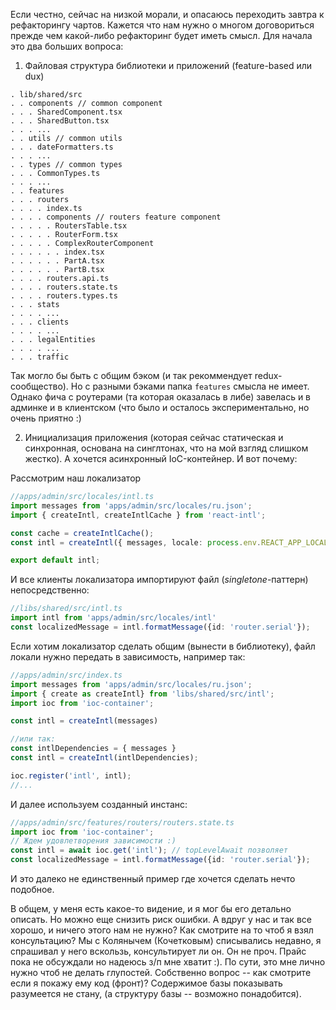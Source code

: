 

Если честно, сейчас на низкой морали, и опасаюсь переходить завтра к рефакторингу чартов. Кажется что нам нужно о многом договориться прежде чем какой-либо рефакторинг будет иметь смысл. Для начала это два больших вопроса:

1. Файловая структура библиотеки и приложений (feature-based или dux)
```
. lib/shared/src
. . components // common component
. . . SharedComponent.tsx
. . . SharedButton.tsx
. . . ...
. . utils // common utils
. . . dateFormatters.ts
. . . ...
. . types // common types
. . . CommonTypes.ts
. . . ...
. . features
. . . routers
. . . . index.ts
. . . . components // routers feature component
. . . . . RoutersTable.tsx
. . . . . RouterForm.tsx
. . . . . ComplexRouterComponent
. . . . . . index.tsx
. . . . . . PartA.tsx
. . . . . . PartB.tsx
. . . . routers.api.ts
. . . . routers.state.ts
. . . . routers.types.ts
. . . stats
. . . . ...
. . . clients
. . . . ...
. . . legalEntities
. . . . ...
. . . traffic
```
Так могло бы быть с общим бэком (и так рекоммендует redux-сообщество). Но с разными бэками папка `features` смысла не имеет. Однако фича с роутерами (та которая оказалась в либе) завелась и в админке и в клиентском (что было и осталось экспериментально, но очень приятно :)


2. Инициализация приложения (которая сейчас статическая и синхронная, основана на синглтонах, что на мой взгляд слишком жестко). А хочется асинхронный IoC-контейнер. И вот почему:

Рассмотрим наш локализатор
```typescript
//apps/admin/src/locales/intl.ts
import messages from 'apps/admin/src/locales/ru.json';
import { createIntl, createIntlCache } from 'react-intl';

const cache = createIntlCache();
const intl = createIntl({ messages, locale: process.env.REACT_APP_LOCALE ?? 'en' }, cache);

export default intl;
```
И все клиенты локализатора импортируют файл (*singletone*-паттерн) непосредственно:
```typescript
//libs/shared/src/intl.ts
import intl from 'apps/admin/src/locales/intl'
const localizedMessage = intl.formatMessage({id: 'router.serial'});
```

Если хотим локализатор сделать общим (вынести в библиотеку), файл локали нужно передать в зависимость, например так:
```typescript
//apps/admin/src/index.ts
import messages from 'apps/admin/src/locales/ru.json';
import { create as createIntl} from 'libs/shared/src/intl';
import ioc from 'ioc-container';

const intl = createIntl(messages) 

//или так:
const intlDependencies = { messages } 
const intl = createIntl(intlDependencies);

ioc.register('intl', intl);
//...
```

И далее используем созданный инстанс:
```typescript
//apps/admin/src/features/routers/routers.state.ts
import ioc from 'ioc-container';
// Ждем удовлетворения зависимости :)
const intl = await ioc.get('intl'); // topLevelAwait позволяет
const localizedMessage = intl.formatMessage({id: 'router.serial'});
```
И это далеко не единственный пример где хочется сделать нечто подобное.

В общем, у меня есть какое-то видение, и я мог бы его детально описать. Но можно еще снизить риск ошибки. А вдруг у нас и так все хорошо, и ничего этого нам не нужно? Как смотрите на то чтоб я взял консультацию? Мы с Колянычем (Кочетковым) списывались недавно, я спрашивал у него вскользь, консультирует ли он. Он не проч. Прайс пока не обсуждали но надеюсь з/п мне хватит :). По сути, это мне лично нужно чтоб не делать глупостей. Собственно вопрос -- как смотрите если я покажу ему код (фронт)? Содержимое базы показывать разумеется не стану, (а структуру базы -- возможно понадобится).
